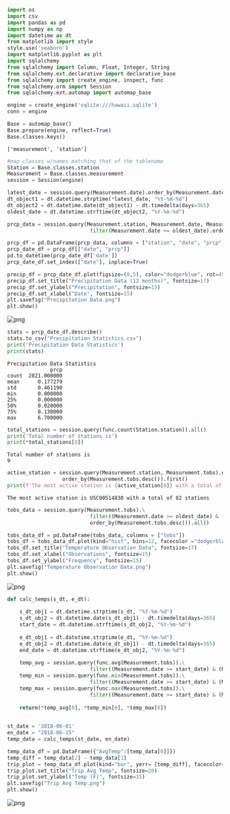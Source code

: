 

```python
import os
import csv
import pandas as pd
import numpy as np
import datetime as dt
from matplotlib import style
style.use('seaborn')
import matplotlib.pyplot as plt
import sqlalchemy
from sqlalchemy import Column, Float, Integer, String
from sqlalchemy.ext.declarative import declarative_base
from sqlalchemy import create_engine, inspect, func
from sqlalchemy.orm import Session
from sqlalchemy.ext.automap import automap_base
```


```python
engine = create_engine('sqlite:///hawaii.sqlite')
conn = engine
```


```python
Base = automap_base()
Base.prepare(engine, reflect=True)
Base.classes.keys()
```




    ['measurement', 'station']




```python
#map classes w/names matching that of the tablename
Station = Base.classes.station
Measurement = Base.classes.measurement
session = Session(engine)
```


```python
latest_date = session.query(Measurement.date).order_by(Measurement.date.desc()).first()
dt_object1 = dt.datetime.strptime(*latest_date, "%Y-%m-%d")
dt_object2 = dt.datetime.date(dt_object1) - dt.timedelta(days=365)
oldest_date = dt.datetime.strftime(dt_object2, "%Y-%m-%d")
```


```python
prcp_data = session.query(Measurement.station, Measurement.date, Measurement.prcp, Measurement.tobs).\
                           filter(Measurement.date >= oldest_date).order_by(Measurement.date).all()
```


```python
prcp_df = pd.DataFrame(prcp_data, columns = ["station", "date", "prcp", "tobs"])
prcp_date_df = prcp_df[["date", "prcp"]]
pd.to_datetime(prcp_date_df['date'])
prcp_date_df.set_index(["date"], inplace=True)
```


```python
precip_df = prcp_date_df.plot(figsize=(8,5), color="dodgerblue", rot=45)
precip_df.set_title("Precipitation Data (12 months)", fontsize=17)
precip_df.set_ylabel("Precipitation", fontsize=15)
precip_df.set_xlabel("Date", fontsize=15)
plt.savefig("Precipitation Data.png")
plt.show()
```


![png](output_7_0.png)



```python
stats = prcp_date_df.describe()
stats.to_csv("Precipitation Statistics.csv")
print('Precipitation Data Statistics') 
print(stats)
```

    Precipitation Data Statistics
                  prcp
    count  2021.000000
    mean      0.177279
    std       0.461190
    min       0.000000
    25%       0.000000
    50%       0.020000
    75%       0.130000
    max       6.700000
    


```python
total_stations = session.query(func.count(Station.station)).all()
print('Total number of stations is')          
print(*total_stations[0])
```

    Total number of stations is
    9
    


```python
active_station = session.query(Measurement.station, Measurement.tobs).group_by(Measurement.station).\
                  order_by(Measurement.tobs.desc()).first()
print(f'The most active station is {active_station[0]} with a total of {active_station[1]} stations')
```

    The most active station is USC00514830 with a total of 82 stations
    


```python
tobs_data = session.query(Measurement.tobs).\
                           filter((Measurement.date >= oldest_date) & (Measurement.date <= latest_date[0])).\
                           order_by(Measurement.tobs.desc()).all()        
```


```python
tobs_data_df = pd.DataFrame(tobs_data, columns = ["tobs"])
tobs_df = tobs_data_df.plot(kind="hist", bins=12, facecolor ="dodgerblue")
tobs_df.set_title("Temperature Observation Data", fontsize=17)
tobs_df.set_xlabel("Observations", fontsize=15)
tobs_df.set_ylabel("Frequency", fontsize=15)
plt.savefig("Temperature Observation Data.png")
plt.show()
```


![png](output_12_0.png)



```python
def calc_temps(s_dt, e_dt):
    
    s_dt_obj1 = dt.datetime.strptime(s_dt, "%Y-%m-%d")
    s_dt_obj2 = dt.datetime.date(s_dt_obj1) - dt.timedelta(days=365)
    start_date = dt.datetime.strftime(s_dt_obj2, "%Y-%m-%d") 
    
    e_dt_obj1 = dt.datetime.strptime(e_dt, "%Y-%m-%d")
    e_dt_obj2 = dt.datetime.date(e_dt_obj1) - dt.timedelta(days=365)
    end_date = dt.datetime.strftime(e_dt_obj2, "%Y-%m-%d") 
    
    temp_avg = session.query(func.avg(Measurement.tobs)).\
                           filter((Measurement.date >= start_date) & (Measurement.date <= end_date)).all()
    temp_min = session.query(func.min(Measurement.tobs)).\
                           filter((Measurement.date >= start_date) & (Measurement.date <= end_date)).all()
    temp_max = session.query(func.max(Measurement.tobs)).\
                           filter((Measurement.date >= start_date) & (Measurement.date <= end_date)).all()
  
    return(*temp_avg[0], *temp_min[0], *temp_max[0])
    
```


```python
st_date = '2018-06-01'
en_date = "2018-06-15"
temp_data = calc_temps(st_date, en_date)
```


```python
temp_data_df = pd.DataFrame({"AvgTemp":[temp_data[0]]})
temp_diff = temp_data[2] - temp_data[1]
trip_plot = temp_data_df.plot(kind="bar", yerr= [temp_diff], facecolor="lightsalmon", figsize=(6,8))
trip_plot.set_title("Trip Avg Temp", fontsize=20)
trip_plot.set_ylabel("Temp (F)", fontsize=15)
plt.savefig("Trip Avg Temp.png")
plt.show()
```


![png](output_15_0.png)

